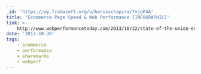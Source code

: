 ```yaml
---
_id: 'https://my.framasoft.org/u/borisschapira/?vjgP4A'
title: 'Ecommerce Page Speed & Web Performance [INFOGRAPHIC]'
link: >-
    http://www.webperformancetoday.com/2013/10/22/state-of-the-union-ecommerce-page-speed-web-performance-infographic/
date: '2013-10-30'
tags:
    - ecommerce
    - performance
    - sharemarks
    - webperf
---
```


<div class="markdown"><p></p></div>
